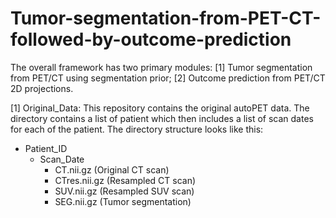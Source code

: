 # Tumor-segmentation-from-PET-CT-followed-by-outcome-prediction
The overall framework has two primary modules: [1] Tumor segmentation from PET/CT using segmentation prior; [2] Outcome prediction from PET/CT 2D projections.

[1] Original_Data: This repository contains the original autoPET data. The directory contains a list of patient which then includes a list of scan dates for each of the patient. The directory structure looks like this:
   - Patient_ID
      - Scan_Date
         - CT.nii.gz (Original CT scan)
         - CTres.nii.gz (Resampled CT scan)
         - SUV.nii.gz (Resampled SUV scan)
         - SEG.nii.gz (Tumor segmentation)
